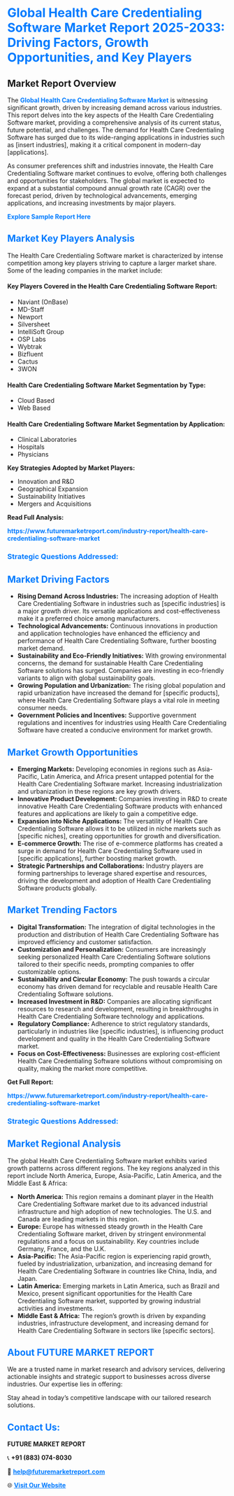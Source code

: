 <h1 style="color: #007BFF;">Global Health Care Credentialing Software Market Report 2025-2033: Driving Factors, Growth Opportunities, and Key Players</h1>

<section id="overview">
<h2>Market Report Overview</h2>
<p>The <a href="https://www.futuremarketreport.com/industry-report/health-care-credentialing-software-market" style="color: #007BFF; text-decoration: none;"><strong>Global Health Care Credentialing Software Market</strong></a> is witnessing significant growth, driven by increasing demand across various industries. This report delves into the key aspects of the Health Care Credentialing Software market, providing a comprehensive analysis of its current status, future potential, and challenges. The demand for Health Care Credentialing Software has surged due to its wide-ranging applications in industries such as [insert industries], making it a critical component in modern-day [applications].</p>
<p>As consumer preferences shift and industries innovate, the Health Care Credentialing Software market continues to evolve, offering both challenges and opportunities for stakeholders. The global market is expected to expand at a substantial compound annual growth rate (CAGR) over the forecast period, driven by technological advancements, emerging applications, and increasing investments by major players.</p>
</section>

<section id="overview">
<p><a href="https://www.futuremarketreport.com/request-sample/reportId=41047" style="color: #007BFF; text-decoration: none;"><strong>Explore Sample Report Here</strong></a></p>
</section>

<section id="key-players">
<h2 style="color: #007BFF;">Market Key Players Analysis</h2>
<p>The Health Care Credentialing Software market is characterized by intense competition among key players striving to capture a larger market share. Some of the leading companies in the market include:</p>
<h4>Key Players Covered in the Health Care Credentialing Software Report:</h4>
<ul><li>Naviant (OnBase)</li><li>MD-Staff</li><li>Newport</li><li>Silversheet</li><li>IntelliSoft Group</li><li>OSP Labs</li><li>Wybtrak</li><li>Bizfluent</li><li>Cactus</li><li>3WON</li></ul>
<h4>Health Care Credentialing Software Market Segmentation by Type:</h4>
<ul><li>Cloud Based</li><li>Web Based</li></ul>

<h4>Health Care Credentialing Software Market Segmentation by Application:</h4>
<ul><li>Clinical Laboratories</li><li>Hospitals</li><li>Physicians</li></ul>
<p><strong>Key Strategies Adopted by Market Players:</strong></p>
<ul>
<li>Innovation and R&D</li>
<li>Geographical Expansion</li>
<li>Sustainability Initiatives</li>
<li>Mergers and Acquisitions</li>
</ul>
</section>

<section>
<p><strong>Read Full Analysis: </strong></p><a href="https://www.futuremarketreport.com/industry-report/health-care-credentialing-software-market" style="color: #007BFF; text-decoration: none;"><strong>https://www.futuremarketreport.com/industry-report/health-care-credentialing-software-market</strong></a>
<h3 style="color: #007BFF;">Strategic Questions Addressed:</h3>
</section>

<section id="driving-factors">
<h2 style="color: #007BFF;">Market Driving Factors</h2>
<ul>
<li><strong>Rising Demand Across Industries:</strong> The increasing adoption of Health Care Credentialing Software in industries such as [specific industries] is a major growth driver. Its versatile applications and cost-effectiveness make it a preferred choice among manufacturers.</li>
<li><strong>Technological Advancements:</strong> Continuous innovations in production and application technologies have enhanced the efficiency and performance of Health Care Credentialing Software, further boosting market demand.</li>
<li><strong>Sustainability and Eco-Friendly Initiatives:</strong> With growing environmental concerns, the demand for sustainable Health Care Credentialing Software solutions has surged. Companies are investing in eco-friendly variants to align with global sustainability goals.</li>
<li><strong>Growing Population and Urbanization:</strong> The rising global population and rapid urbanization have increased the demand for [specific products], where Health Care Credentialing Software plays a vital role in meeting consumer needs.</li>
<li><strong>Government Policies and Incentives:</strong> Supportive government regulations and incentives for industries using Health Care Credentialing Software have created a conducive environment for market growth.</li>
</ul>
</section>

<section id="growth-opportunities">
<h2 style="color: #007BFF;">Market Growth Opportunities</h2>
<ul>
<li><strong>Emerging Markets:</strong> Developing economies in regions such as Asia-Pacific, Latin America, and Africa present untapped potential for the Health Care Credentialing Software market. Increasing industrialization and urbanization in these regions are key growth drivers.</li>
<li><strong>Innovative Product Development:</strong> Companies investing in R&D to create innovative Health Care Credentialing Software products with enhanced features and applications are likely to gain a competitive edge.</li>
<li><strong>Expansion into Niche Applications:</strong> The versatility of Health Care Credentialing Software allows it to be utilized in niche markets such as [specific niches], creating opportunities for growth and diversification.</li>
<li><strong>E-commerce Growth:</strong> The rise of e-commerce platforms has created a surge in demand for Health Care Credentialing Software used in [specific applications], further boosting market growth.</li>
<li><strong>Strategic Partnerships and Collaborations:</strong> Industry players are forming partnerships to leverage shared expertise and resources, driving the development and adoption of Health Care Credentialing Software products globally.</li>
</ul>
</section>

<section id="trending-factors">
<h2 style="color: #007BFF;">Market Trending Factors</h2>
<ul>
<li><strong>Digital Transformation:</strong> The integration of digital technologies in the production and distribution of Health Care Credentialing Software has improved efficiency and customer satisfaction.</li>
<li><strong>Customization and Personalization:</strong> Consumers are increasingly seeking personalized Health Care Credentialing Software solutions tailored to their specific needs, prompting companies to offer customizable options.</li>
<li><strong>Sustainability and Circular Economy:</strong> The push towards a circular economy has driven demand for recyclable and reusable Health Care Credentialing Software solutions.</li>
<li><strong>Increased Investment in R&D:</strong> Companies are allocating significant resources to research and development, resulting in breakthroughs in Health Care Credentialing Software technology and applications.</li>
<li><strong>Regulatory Compliance:</strong> Adherence to strict regulatory standards, particularly in industries like [specific industries], is influencing product development and quality in the Health Care Credentialing Software market.</li>
<li><strong>Focus on Cost-Effectiveness:</strong> Businesses are exploring cost-efficient Health Care Credentialing Software solutions without compromising on quality, making the market more competitive.</li>
</ul>
</section>

<section>
<p><strong>Get Full Report: </strong></p><a href="https://www.futuremarketreport.com/industry-report/health-care-credentialing-software-market" style="color: #007BFF; text-decoration: none;"><strong>https://www.futuremarketreport.com/industry-report/health-care-credentialing-software-market</strong></a>
<h3 style="color: #007BFF;">Strategic Questions Addressed:</h3>
</section>


<section id="regional-analysis">
<h2 style="color: #007BFF;">Market Regional Analysis</h2>
<p>The global Health Care Credentialing Software market exhibits varied growth patterns across different regions. The key regions analyzed in this report include North America, Europe, Asia-Pacific, Latin America, and the Middle East & Africa:</p>
<ul>
<li><strong>North America:</strong> This region remains a dominant player in the Health Care Credentialing Software market due to its advanced industrial infrastructure and high adoption of new technologies. The U.S. and Canada are leading markets in this region.</li>
<li><strong>Europe:</strong> Europe has witnessed steady growth in the Health Care Credentialing Software market, driven by stringent environmental regulations and a focus on sustainability. Key countries include Germany, France, and the U.K.</li>
<li><strong>Asia-Pacific:</strong> The Asia-Pacific region is experiencing rapid growth, fueled by industrialization, urbanization, and increasing demand for Health Care Credentialing Software in countries like China, India, and Japan.</li>
<li><strong>Latin America:</strong> Emerging markets in Latin America, such as Brazil and Mexico, present significant opportunities for the Health Care Credentialing Software market, supported by growing industrial activities and investments.</li>
<li><strong>Middle East & Africa:</strong> The region’s growth is driven by expanding industries, infrastructure development, and increasing demand for Health Care Credentialing Software in sectors like [specific sectors].</li>
</ul>
</section>

<footer>
<h2 style="color: #007BFF;">About FUTURE MARKET REPORT</h2>
<p>We are a trusted name in market research and advisory services, delivering actionable insights and strategic support to businesses across diverse industries. Our expertise lies in offering:</p>

<p>Stay ahead in today’s competitive landscape with our tailored research solutions.</p>

<h2 style="color: #007BFF;">Contact Us:</h2>
<p><strong>FUTURE MARKET REPORT</strong></p>
<p>📞 <strong>+91 (883) 074-8030</strong></p>
<p>📧 <strong><a href="mailto:help@futuremarketreport.com" style="color: #007BFF;">help@futuremarketreport.com</a></strong></p>
<p>🌐 <strong><a href="https://www.futuremarketreport.com/" style="color: #007BFF;">Visit Our Website</a></strong></p>
</footer>